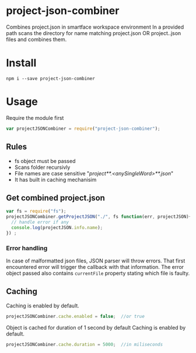# project-json-combiner
Combines project.json in smartface workspace environment
In a provided path scans the directory for name matching project.json OR project.<purpose>.json files and combines them.

# Install
```shell
npm i --save project-json-combiner
```

# Usage

Require the module first
```javascript
var projectJSONCombiner = require("project-json-combiner");
```

## Rules
- fs object must be passed
- Scans folder recursivly
- File names are case sensitive "_project**.\<anySingleWord\>**.json_"
- It has built in caching mechanisim

## Get combined project.json

```javascript
var fs = require("fs");
projectJSONCombiner.getProjectJSON("./", fs function(err, projectJSON){
  // handle error if any
  console.log(projectJSON.info.name);
}) ;
```

### Error handling
In case of malformatted json files, JSON parser will throw errors. That first encountered error will trigger the callback with that information. The error object passed also contains `currentFile` property stating which file is faulty.

## Caching
Caching is enabled by default.
```javascript
projectJSONCombiner.cache.enabled = false;  //or true
```

Object is cached for duration of 1 second by default
Caching is enabled by default.
```javascript
projectJSONCombiner.cache.duration = 5000;  //in miliseconds
```